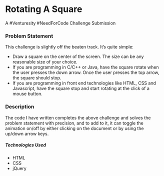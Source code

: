# Rotating A Square
A #Venturesity #NeedForCode Challenge Submission

### Problem Statement
This challenge is slightly off the beaten track. It’s quite simple:
* Draw a square on the center of the screen. The size can be any reasonable size of your choice.
* If you are programming in C/C++ or Java, have the square rotate when the user presses the down arrow. Once the user presses the top arrow, the square should stop.
* If you are programming in front end technologies like HTML, CSS and Javascript, have the square stop and start rotating at the click of a mouse button.

### Description
The code I have written completes the above challenge and solves the problem statement with precision, and to add to it, it can toggle the animation on/off by either clicking on the document or by using the up/down arrow keys.

##### Technologies Used
* HTML
* CSS
* jQuery
